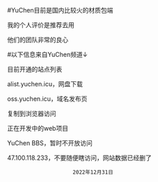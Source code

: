 #YuChen目前是国内比较火的材质包端

我的个人评价是推荐去用

他们的团队非常的良心

#以下信息来自YuChen频道↓

目前开通的站点列表

alist.yuchen.icu，网盘下载

oss.yuchen.icu，域名发布页

复制到浏览器访问

正在开发中的web项目

YuChen BBS，暂时不开放访问

47.100.118.233，不要随便瞎访问，网站数据已经删了


                         2022年12月31日
